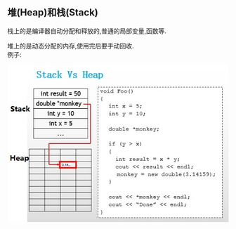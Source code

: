 ## 堆\(Heap\)和栈\(Stack\)

栈上的是编译器自动分配和释放的,普通的局部变量,函数等.

堆上的是动态分配的内存,使用完后要手动回收.  
例子:

![](/assets/heap_and_stack.png)

